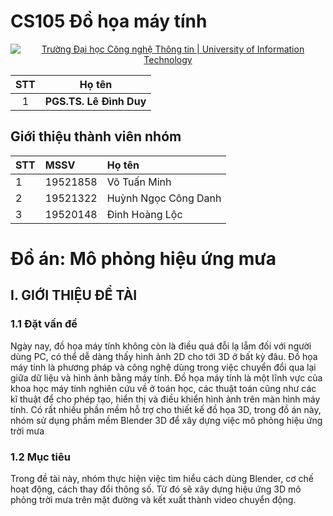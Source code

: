 # CS105 Đồ họa máy tính 


<p align="center">
  <a href="https://www.uit.edu.vn/" title="Trường Đại học Công nghệ Thông tin" style="border: none;">
    <img src="https://i.imgur.com/WmMnSRt.png" alt="Trường Đại học Công nghệ Thông tin | University of Information Technology">
  </a>
</p>

| STT | Họ tên |
| :---: | --- |
| 1 | **PGS.TS. Lê Đình Duy** | 

## **Giới thiệu thành viên nhóm**
<!-- ### Thông tin liên hệ -->
| STT | MSSV | Họ tên |
|:--- | :-------|:----------|
|1|19521858|Võ Tuấn Minh|19521858@gm.uit.edu.vn|
|2|19521322|Huỳnh Ngọc Công Danh| 19521322@gm.uit.edu.vn|
|3|19520148|Đinh Hoàng Lộc|19520148@gm.uit.edu.vn|


# Đồ án: Mô phỏng hiệu ứng mưa
<h2>I.	GIỚI THIỆU ĐỀ TÀI	</h2>
<h3>1.1 Đặt vấn đề</h3>
Ngày nay, đồ họa máy tính không còn là điều quá đỗi lạ lẵm đối với người dùng PC, có thể dễ dàng thấy hình ảnh 2D cho tới 3D ở bất kỳ đâu. 
Đồ họa máy tính là phương pháp và công nghệ dùng trong việc chuyển đổi qua lại giữa dữ liệu và hình ảnh bằng máy tính. Đồ họa máy tính là một lĩnh vực của khoa học máy tính nghiên cứu về ở toán học, các thuật toán cũng như các kĩ thuật để cho phép tạo, hiển thị và điều khiển hình ảnh trên màn hình máy tính. 
Có rất nhiều phần mềm hỗ trợ cho thiết kế đồ họa 3D, trong đồ án này, nhóm sử dụng phầm mềm Blender 3D để xây dựng việc mô phỏng hiệu ứng trời mưa
<h3>1.2 Mục tiêu</h3>
Trong đề tài này, nhóm thực hiện việc tìm hiểu cách dùng Blender, cơ chế hoạt động, cách thay đổi thông số. Từ đó sẽ xây dựng hiệu ứng 3D mô phỏng trời mưa trên mặt đường và kết xuất thành video chuyển động. 
